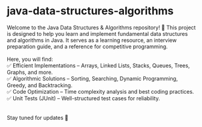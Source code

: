 # java-data-structures-algorithms
Welcome to the Java Data Structures &amp; Algorithms repository! 🚀  This project is designed to help you learn and implement fundamental data structures and algorithms in Java. It serves as a learning resource, an interview preparation guide, and a reference for competitive programming.
<br><br>
Here, you will find:<br>
✅ Efficient Implementations – Arrays, Linked Lists, Stacks, Queues, Trees, Graphs, and more. <br>
✅ Algorithmic Solutions – Sorting, Searching, Dynamic Programming, Greedy, and Backtracking.<br>
✅ Code Optimization – Time complexity analysis and best coding practices.<br>
✅ Unit Tests (JUnit) – Well-structured test cases for reliability.<br>
<br><br>
Stay tuned for updates 🚀
